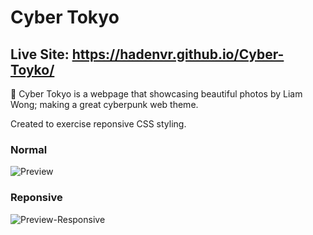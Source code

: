 # Cyber Tokyo
## Live Site: https://hadenvr.github.io/Cyber-Toyko/

🏮 Cyber Tokyo is a webpage that showcasing beautiful photos by Liam Wong; making a great cyberpunk web theme.

Created to exercise reponsive CSS styling.

### Normal
![Preview](preview.gif)

### Reponsive
![Preview-Responsive](preview2.gif)
